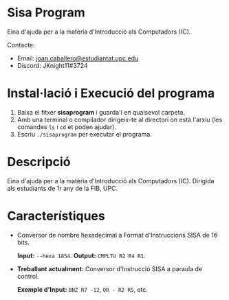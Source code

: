 # Sisa Program
Eina d'ajuda per a la matèria d'Introducció als Computadors (IC).

Contacte:
* Email: joan.caballero@estudiantat.upc.edu
* Discord: JKnight11#3724

# Instal·lació i Execució del programa
1. Baixa el fitxer __sisaprogram__ i guarda'l en qualsevol carpeta.
2. Amb una terminal o compilador dirigeix-te al directori on està l'arxiu (les comandes `ls` i `cd` et poden ajudar).
3. Escriu `./sisaprogram` per executar el programa.

# Descripció
Eina d'ajuda per a la matèria d'Introducció als Computadors (IC).
Dirigida als estudiants de 1r any de la FIB, UPC.

# Característiques
* Conversor de nombre hexadecimal a Format d'Instruccions SISA de 16 bits.

     **Input:** `--hexa 1854`. **Output:** `CMPLTU R2 R4 R1`.
* **Treballant actualment:** Conversor d'Instrucció SISA a paraula de control.

     **Exemple d'Input:** `BNZ R7 -12`, `OR - R2 R5`, etc.
